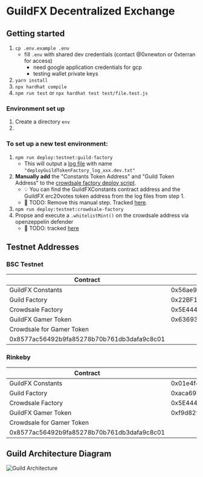 # GuildFX Decentralized Exchange

## Getting started

1. `cp .env.example .env`
   - fill `.env` with shared dev credentials (contact @0xnewton or 0xterran for access)
     - need google application credentials for gcp
     - testing wallet private keys
2. `yarn install`
3. `npx hardhat compile`
4. `npm run test` or `npx hardhat test test/file.test.js`

### Environment set up

1. Create a directory `env`
2.

### To set up a new test environment:

1. `npm run deploy:testnet:guild-factory`
   - This will output a [log file](.scripts/logs/deployGuildFactory_log_1643490853248.dev.txt) with name `"deployGuildTokenFactory_log_xxx.dev.txt"`
2. **Manually add** the "Constants Token Address" and "Guild Token Address" to the [crowdsale factory deploy script](./scripts/deployCrowdSaleFactory.dev.ts).
   - 💡 You can find the GuildFXConstants contract address and the GuildFX erc20votes token address from the log files from step 1.
   - 📆 TODO: Remove this manual step. Tracked [here](https://linear.app/guildfx/issue/GUI-75/generalize-dev-deployment-proceedure).
3. `npm run deploy:testnet:crowdsale-factory`
4. Propse and execute a `.whitelistMint()` on the crowdsale address via openzeppelin defender
   - 📆 TODO: tracked [here](https://linear.app/guildfx/issue/GUI-77/successfully-propose-execute-and-document-a-whitelistmint-with-the)

## Testnet Addresses

### BSC Testnet

| Contract                                   | Address                                    |
| ------------------------------------------ | ------------------------------------------ |
| GuildFX Constants                          | 0x56ae9253E0311FfdEf27Aa53c8F8318D71b43699 |
| Guild Factory                              | 0x22BF1dE40Ea175Ce7436ADA0eD8f89a85C0278cf |
| Crowdsale Factory                          | 0x5E44410793AAEA932DD208CBf0277d2AA4c6Ae3D |
| GuildFX Gamer Token                        | 0x63693bd1ba571035dde710ae2862e7f970fbe9dd |
| Crowdsale for Gamer Token                  |
| 0x8577ac56492b9fa85278b70b761db3dafa9c8c01 |

### Rinkeby

| Contract                                   | Address                                    |
| ------------------------------------------ | ------------------------------------------ |
| GuildFX Constants                          | 0x01e4f496C2eBA3E868785E5cF87A0037D9a765Dc |
| Guild Factory                              | 0xaca6924f42Dc2596EAfF4e5BFaEeAa90d04C7278 |
| Crowdsale Factory                          | 0x5E44410793AAEA932DD208CBf0277d2AA4c6Ae3D |
| GuildFX Gamer Token                        | 0xf9d82fad77e65651c12606d12d749e1cbe2cf4d1 |
| Crowdsale for Gamer Token                  |
| 0x8577ac56492b9fa85278b70b761db3dafa9c8c01 |

## Guild Architecture Diagram

![Guild Architecture](https://user-images.githubusercontent.com/97712061/150672550-cf88525b-b097-4c43-8191-4702f3557daf.png)
